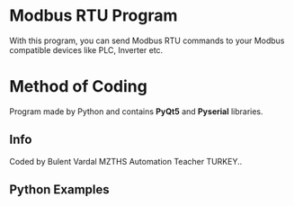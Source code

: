 # Modbus RTU Program

With this program, you can send Modbus RTU commands to your Modbus compatible devices like PLC, Inverter etc.


# Method of Coding

Program made by Python and contains **PyQt5** and **Pyserial** libraries.


## Info

Coded by Bulent Vardal MZTHS Automation Teacher TURKEY..

## Python Examples
